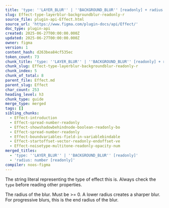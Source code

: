 ```yaml
---
title: 'type: ''LAYER_BLUR'' | ''BACKGROUND_BLUR'' [readonly] + radius: number [readonly]'
slug: Effect-type-layerblur-backgroundblur-readonly-r
source_file: plugin-api-Effect.html
source_url: 'https://www.figma.com/plugin-docs/api/Effect/'
doc_type: plugin-api
created: 2025-06-27T00:00:00.000Z
updated: 2025-06-27T00:00:00.000Z
owner: figma
version: 1
content_hash: d263bea84cf535ec
token_count: 73
chunk_title: 'type: ''LAYER_BLUR'' | ''BACKGROUND_BLUR'' [readonly] + radius: number [readonly]'
chunk_slug: Effect-type-layerblur-backgroundblur-readonly-r
chunk_index: 5
chunk_of_total: 8
parent_file: Effect.md
parent_slug: Effect
char_count: 253
heading_level: h3
chunk_type: guide
merge_type: merged
tags: []
sibling_chunks:
  - Effect-introduction
  - Effect-spread-number-readonly
  - Effect-showshadowbehindnode-boolean-readonly-bo
  - Effect-spread-number-readonly
  - Effect-boundvariables-field-in-variablebindable
  - Effect-startoffset-vector-readonly-endoffset-ve
  - Effect-noisetype-multitone-readonly-opacity-num
merged_titles:
  - 'type: ''LAYER_BLUR'' | ''BACKGROUND_BLUR'' [readonly]'
  - 'radius: number [readonly]'
compiler: noos-figma
---
```


The string literal representing the type of effect this is. Always check the `type` before reading other properties.

The radius of the blur. Must be >= 0. A lower radius creates a sharper blur. For progressive blurs, this is the end radius of the blur.
